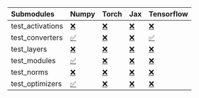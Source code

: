 | Submodules       | Numpy                                                                                                                           | Torch                                                                                                                           | Jax                                                                                                                             | Tensorflow                                                                                                                      |
|:-----------------|:--------------------------------------------------------------------------------------------------------------------------------|:--------------------------------------------------------------------------------------------------------------------------------|:--------------------------------------------------------------------------------------------------------------------------------|:--------------------------------------------------------------------------------------------------------------------------------|
| test_activations | <a href="https://github.com/unifyai/ivy/runs/7979306177?check_suite_focus=true" rel="noopener noreferrer" target="_blank">❌</a> | <a href="https://github.com/unifyai/ivy/runs/7979307014?check_suite_focus=true" rel="noopener noreferrer" target="_blank">❌</a> | <a href="https://github.com/unifyai/ivy/runs/7979307851?check_suite_focus=true" rel="noopener noreferrer" target="_blank">❌</a> | <a href="https://github.com/unifyai/ivy/runs/7979308657?check_suite_focus=true" rel="noopener noreferrer" target="_blank">❌</a> |
| test_converters  | <a href="https://github.com/unifyai/ivy/runs/7979306298?check_suite_focus=true" rel="noopener noreferrer" target="_blank">✅</a> | <a href="https://github.com/unifyai/ivy/runs/7979307137?check_suite_focus=true" rel="noopener noreferrer" target="_blank">❌</a> | <a href="https://github.com/unifyai/ivy/runs/7979307995?check_suite_focus=true" rel="noopener noreferrer" target="_blank">❌</a> | <a href="https://github.com/unifyai/ivy/runs/7979308777?check_suite_focus=true" rel="noopener noreferrer" target="_blank">✅</a> |
| test_layers      | <a href="https://github.com/unifyai/ivy/runs/7979306479?check_suite_focus=true" rel="noopener noreferrer" target="_blank">❌</a> | <a href="https://github.com/unifyai/ivy/runs/7979307263?check_suite_focus=true" rel="noopener noreferrer" target="_blank">❌</a> | <a href="https://github.com/unifyai/ivy/runs/7979308137?check_suite_focus=true" rel="noopener noreferrer" target="_blank">❌</a> | <a href="https://github.com/unifyai/ivy/runs/7979308906?check_suite_focus=true" rel="noopener noreferrer" target="_blank">❌</a> |
| test_modules     | <a href="https://github.com/unifyai/ivy/runs/7979306606?check_suite_focus=true" rel="noopener noreferrer" target="_blank">✅</a> | <a href="https://github.com/unifyai/ivy/runs/7979307403?check_suite_focus=true" rel="noopener noreferrer" target="_blank">❌</a> | <a href="https://github.com/unifyai/ivy/runs/7979308278?check_suite_focus=true" rel="noopener noreferrer" target="_blank">❌</a> | <a href="https://github.com/unifyai/ivy/runs/7979309035?check_suite_focus=true" rel="noopener noreferrer" target="_blank">❌</a> |
| test_norms       | <a href="https://github.com/unifyai/ivy/runs/7979306727?check_suite_focus=true" rel="noopener noreferrer" target="_blank">❌</a> | <a href="https://github.com/unifyai/ivy/runs/7979307549?check_suite_focus=true" rel="noopener noreferrer" target="_blank">❌</a> | <a href="https://github.com/unifyai/ivy/runs/7979308425?check_suite_focus=true" rel="noopener noreferrer" target="_blank">❌</a> | <a href="https://github.com/unifyai/ivy/runs/7979309143?check_suite_focus=true" rel="noopener noreferrer" target="_blank">❌</a> |
| test_optimizers  | <a href="https://github.com/unifyai/ivy/runs/7979306878?check_suite_focus=true" rel="noopener noreferrer" target="_blank">✅</a> | <a href="https://github.com/unifyai/ivy/runs/7979307697?check_suite_focus=true" rel="noopener noreferrer" target="_blank">❌</a> | <a href="https://github.com/unifyai/ivy/runs/7979308548?check_suite_focus=true" rel="noopener noreferrer" target="_blank">❌</a> | <a href="https://github.com/unifyai/ivy/runs/7979309256?check_suite_focus=true" rel="noopener noreferrer" target="_blank">❌</a> |